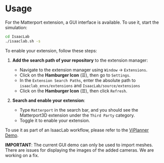 # Usage

For the Matterport extension, a GUI interface is available. To use it, start the simulation:

```bash
cd IsaacLab
./isaaclab.sh -s
```

To enable your extension, follow these steps:

1. **Add the search path of your repository** to the extension manager:
    - Navigate to the extension manager using `Window` -> `Extensions`.
    - Click on the **Hamburger Icon** (☰), then go to `Settings`.
    - In the `Extension Search Paths`, enter the absolute path to `isaaclab_envs/extensions` and `IsaacLab/source/extensions`
    - Click on the **Hamburger Icon** (☰), then click `Refresh`.

2. **Search and enable your extension**:
    - Type `Matterport` in the search bar, and you should see the Matterport3D extension under the `Third Party` category.
    - Toggle it to enable your extension.

To use it as part of an IsaacLab workflow, please refer to the [ViPlanner Demo](https://github.com/leggedrobotics/viplanner/tree/main/omniverse).

**IMPORTANT**: The current GUI demo can only be used to import meshes. There are issues for displaying the images of the added cameras.
We are working on a fix.
